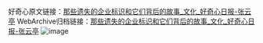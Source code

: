 好奇心原文链接：[那些遗失的企业标识和它们背后的故事_文化_好奇心日报-张云亭](https://www.qdaily.com/articles/96.html)
WebArchive归档链接：[那些遗失的企业标识和它们背后的故事_文化_好奇心日报-张云亭](http://web.archive.org/web/20170905212739/http://www.qdaily.com/articles/96.html)
![image](http://ww3.sinaimg.cn/large/007d5XDply1g3v3xrvv71j30u02ww7wh)